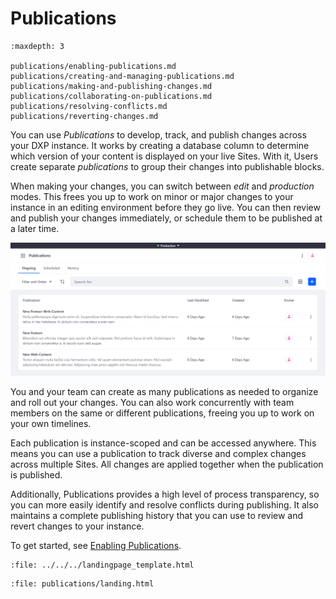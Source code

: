 # Publications

```{toctree}
:maxdepth: 3

publications/enabling-publications.md
publications/creating-and-managing-publications.md
publications/making-and-publishing-changes.md
publications/collaborating-on-publications.md
publications/resolving-conflicts.md
publications/reverting-changes.md
```

You can use *Publications* to develop, track, and publish changes across your DXP instance. It works by creating a database column to determine which version of your content is displayed on your live Sites. With it, Users create separate *publications* to group their changes into publishable blocks.

When making your changes, you can switch between *edit* and *production* modes. This frees you up to work on minor or major changes to your instance in an editing environment before they go live. You can then review and publish your changes immediately, or schedule them to be published at a later time.

![Create, view and manage publications via the Publications overview Page.](./publications/images/01.png)

You and your team can create as many publications as needed to organize and roll out your changes. You can also work concurrently with team members on the same or different publications, freeing you up to work on your own timelines.

Each publication is instance-scoped and can be accessed anywhere. This means you can use a publication to track diverse and complex changes across multiple Sites. All changes are applied together when the publication is published.

Additionally, Publications provides a high level of process transparency, so you can more easily identify and resolve conflicts during publishing. It also maintains a complete publishing history that you can use to review and revert changes to your instance.

To get started, see [Enabling Publications](./publications/enabling-publications.md).

```{raw} html
:file: ../../../landingpage_template.html
```

```{raw} html
:file: publications/landing.html
```
